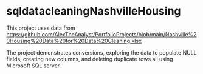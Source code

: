 # sqldatacleaningNashvilleHousing

This project uses data from https://github.com/AlexTheAnalyst/PortfolioProjects/blob/main/Nashville%20Housing%20Data%20for%20Data%20Cleaning.xlsx

The project demonstrates conversions, exploring the data to populate NULL fields, creating new columns, and deleting duplicate rows all using Microsoft SQL server.
